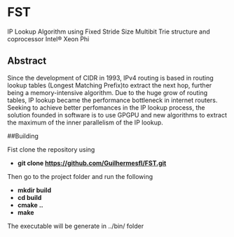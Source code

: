 # FST
IP Lookup Algorithm using Fixed Stride Size Multibit Trie structure and coprocessor Intel® Xeon Phi 

## Abstract
Since the development of CIDR in 1993, IPv4 routing is based in routing lookup tables
(Longest Matching Prefix)to extract the next hop, further being a memory-intensive algorithm. 
Due to the huge grow of routing tables, IP lookup became the performance bottleneck in internet routers.
Seeking to achieve better perfomances in the IP lookup process, the solution founded in software 
is to use GPGPU and new algorithms to extract the maximum of the inner parallelism of the IP lookup.

##Building

Fist clone the repository using

- **git clone https://github.com/Guilhermesfl/FST.git**

Then go to the project folder and run the following

-	**mkdir build**
-	**cd build**
-	**cmake ..**
-	**make**

The executable will be generate in ../bin/ folder
